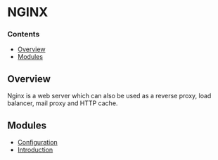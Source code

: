 # NGINX
<!--TOC_START-->
### Contents
- [Overview](#overview)
- [Modules](#modules)

<!--TOC_END-->
## Overview
Nginx is a web server which can also be used as a reverse proxy, load balancer, mail proxy and HTTP cache.
<!--MODULES_START-->
## Modules
- [Configuration](./modules/configuration)
- [Introduction](./modules/introduction)
<!--MODULES_END-->
